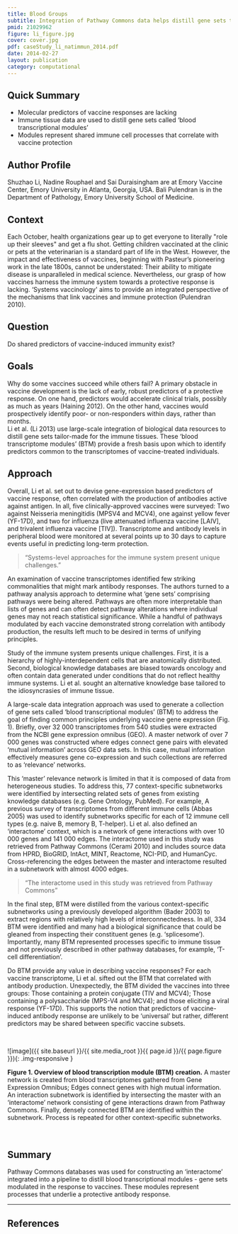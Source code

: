 ```yaml
---
title: Blood Groups
subtitle: Integration of Pathway Commons data helps distill gene sets tailored to immune tissues that form the basis of predictors of protective vaccine responses
pmid: 21029962
figure: li_figure.jpg
cover: cover.jpg
pdf: caseStudy_li_natimmun_2014.pdf
date: 2014-02-27
layout: publication
category: computational
---
```


## Quick Summary
* Molecular predictors of vaccine responses are lacking
* Immune tissue data are used to distill gene sets called ‘blood transcriptional modules’
* Modules represent shared immune cell processes that correlate with vaccine protection

## Author Profile
Shuzhao Li, Nadine Rouphael and Sai Duraisingham are at Emory Vaccine Center, Emory University in Atlanta, Georgia, USA. Bali Pulendran is in the Department of Pathology, Emory University School of Medicine.

## Context
Each October, health organizations gear up to get everyone to literally "role up their sleeves" and get a flu shot. Getting children vaccinated at the clinic or pets at the veterinarian is a standard part of life in the West. However, the impact and effectiveness of vaccines, beginning with Pasteur’s pioneering work in the late 1800s, cannot be understated: Their ability to mitigate disease is unparalleled in medical science. Nevertheless, our grasp of how vaccines harness the immune system towards a protective response is lacking. ‘Systems vaccinology' aims to provide an integrated perspective of the mechanisms that link vaccines and immune protection (Pulendran 2010).

## Question
Do shared predictors of vaccine-induced immunity exist?

## Goals
Why do some vaccines succeed while others fail? A primary obstacle in vaccine development is the lack of early, robust predictors of a protective response. On one hand, predictors would accelerate clinical trials, possibly as much as years (Haining 2012). On the other hand, vaccines would prospectively identify poor- or non-responders within days, rather than months.  
Li et al. (Li 2013) use large-scale integration of biological data resources to distill gene sets tailor-made for the immune tissues. These ‘blood transcriptome modules’ (BTM) provide a fresh basis upon which to identify predictors common to the transcriptomes of vaccine-treated individuals.

## Approach
Overall, Li et al. set out to devise gene-expression based predictors of vaccine response, often correlated with the production of antibodies active against antigen. In all, five clinically-approved vaccines were surveyed: Two against Neisseria meningitidis (MPSV4 and MCV4), one against yellow fever (YF-17D), and two for influenza (live attenuated influenza vaccine [LAIV], and trivalent influenza vaccine [TIV]). Transcriptome and antibody levels in peripheral blood were monitored at several points up to 30 days to capture events useful in predicting long-term protection.  

> “Systems-level approaches for the immune system present unique challenges.”

An examination of vaccine transcriptomes identified few striking commonalities that might mark antibody responses. The authors turned to a pathway analysis approach to determine what ‘gene sets’ comprising pathways were being altered. Pathways are often more interpretable than lists of genes and can often detect pathway alterations where individual genes may not reach statistical significance. While a handful of pathways modulated by each vaccine demonstrated strong correlation with antibody production, the results left much to be desired in terms of unifying principles.

Study of the immune system presents unique challenges. First, it is a hierarchy of highly-interdependent cells that are anatomically distributed. Second, biological knowledge databases are biased towards oncology and often contain data generated under conditions that do not reflect healthy immune systems. Li et al. sought an alternative knowledge base tailored to the idiosyncrasies of immune tissue.  

A large-scale data integration approach was used to generate a collection of gene sets called ‘blood transcriptional modules’ (BTM) to address the goal of finding common principles underlying vaccine gene expression (Fig. 1). Briefly, over 32 000 transcriptomes from 540 studies were extracted from the NCBI gene expression omnibus (GEO). A master network of over 7 000 genes was constructed where edges connect gene pairs with elevated ‘mutual information’ across GEO data sets. In this case, mutual information effectively measures gene co-expression and such collections are referred to as ‘relevance’ networks.  

This  ‘master’ relevance network is limited in that it is composed of data from heterogeneous studies. To address this, 77 context-specific subnetworks were identified by intersecting related sets of genes from existing knowledge databases (e.g. Gene Ontology, PubMed). For example, A previous survey of transcriptomes from different immune cells (Abbas 2005) was used to identify subnetworks specific for each of 12 immune cell types (e.g. naive B, memory B, T-helper). Li et al. also defined an ‘interactome’ context, which is a network of gene interactions with over 10 000 genes and 141 000 edges. The interactome used in this study was retrieved from Pathway Commons (Cerami 2010) and includes source data from HPRD, BioGRID, IntAct, MINT, Reactome, NCI-PID, and HumanCyc. Cross-referencing the edges between the master and interactome resulted in a subnetwork with almost 4000 edges.  

> “The interactome used in this study was retrieved from Pathway Commons”

In the final step, BTM were distilled from the various context-specific subnetworks using a previously developed algorithm (Bader 2003) to extract regions with relatively high levels of interconnectedness. In all, 334 BTM were identified and  many had a biological significance that could be gleaned from inspecting their constituent genes (e.g. ‘splicesome’). Importantly, many BTM represented processes specific to immune tissue and not previously described in other pathway databases, for example, ‘T-cell differentiation’.  

Do BTM provide any value in describing vaccine responses? For each vaccine transcriptome, Li et al. sifted out the BTM that correlated with antibody production. Unexpectedly, the BTM divided the vaccines into three groups: Those containing a protein conjugate (TIV and MCV4); Those containing a polysaccharide (MPS-V4 and MCV4); and those eliciting a viral response (YF-17D). This supports the notion that predictors of vaccine-induced antibody response are unlikely to be ‘universal’ but rather, different predictors may be shared between specific vaccine subsets.

<br/>

  ![image]({{ site.baseurl }}/{{ site.media_root }}{{ page.id }}/{{ page.figure }}){: .img-responsive }

<div class="figure-legend well well-lg text-justify">
  <strong>Figure 1. Overview of blood transcription module (BTM) creation.</strong> A master network is created from blood transcriptomes gathered from Gene Expression Omnibus; Edges connect genes with high mutual information. An interaction subnetwork is identified by intersecting the master with an ‘interactome’ network consisting of gene interactions drawn from Pathway Commons. Finally, densely connected BTM are identified within the subnetwork. Process is repeated for other context-specific subnetworks.
</div>
<br/><br/>

## Summary
Pathway Commons databases was used for constructing an ‘interactome’ integrated into a pipeline to distill blood transcriptional modules - gene sets modulated in the response to vaccines. These modules represent processes that underlie a protective antibody response.

---

## References
<div class="panel_group" data-inline="21029962,22633886,24336226,15789058,21071392,12525261"></div>
